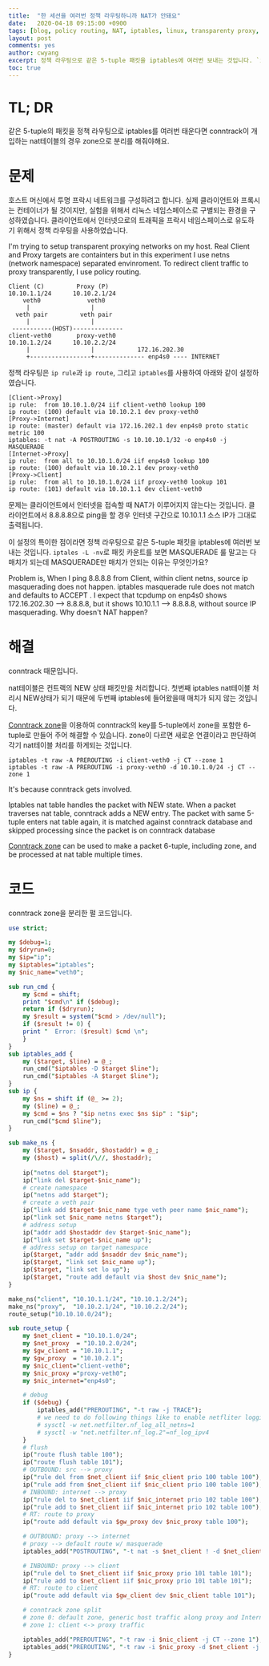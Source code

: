 ```yaml
---
title:  "한 세션을 여러번 정책 라우팅하니까 NAT가 안돼요"
date:   2020-04-18 09:15:00 +0900
tags: [blog, policy routing, NAT, iptables, linux, transparenty proxy, perl]
layout: post
comments: yes
author: cwyang
excerpt: 정책 라우팅으로 같은 5-tuple 패킷을 iptables에 여러번 보내는 것입니다. `iptales -L -nv`로 패킷 카운트를 보면 MASQUERADE룰 말고는 다 매치가 되는데 MASQUERADE만 매치가 안되는 이유는 무엇인가요?
toc: true
---
```

# TL; DR

같은 5-tuple의 패킷을 정책 라우팅으로 iptables를 여러번 태운다면
conntrack이 개입하는 nat테이블의 경우 zone으로 분리를 해줘야해요.

# 문제

호스트 머신에서 투명 프락시 네트워크를 구성하려고 합니다.
실제 클라이언트와 프록시는 컨테이너가 될 것이지만, 실험을 위해서
리눅스 네임스페이스로 구별되는 환경을 구성하였습니다.
클라이언트에서 인터넷으로의 트래픽을 프락시 네임스페이스로 유도하기 위해서
정책 라우팅을 사용하였습니다.

I'm trying to setup transparent proxying networks on my host.
Real Client and Proxy targets are containters but in this experiment I use netns (network namespace) separated envinroment.
To redirect client traffic to proxy transparently, I use policy routing.

```
Client (C)         Proxy (P)
10.10.1.1/24      10.10.2.1/24
    veth0             veth0
     |                 |
  veth pair         veth pair
     |                 |
 -----------(HOST)--------------
client-veth0       proxy-veth0
10.10.1.2/24      10.10.2.2/24
     |                 |            172.16.202.30
     +-----------------+-------------- enp4s0 ---- INTERNET
```

정책 라우팅은 `ip rule`과 `ip route`, 그리고 `iptables`를 사용하여 아래와 같이
설정하였습니다.

```
[Client->Proxy]
ip rule:  from 10.10.1.0/24 iif client-veth0 lookup 100
ip route: (100) default via 10.10.2.1 dev proxy-veth0
[Proxy->Internet]
ip route: (master) default via 172.16.202.1 dev enp4s0 proto static metric 100
iptables: -t nat -A POSTROUTING -s 10.10.10.1/32 -o enp4s0 -j MASQUERADE
[Internet->Proxy]
ip rule:  from all to 10.10.1.0/24 iif enp4s0 lookup 100
ip route: (100) default via 10.10.2.1 dev proxy-veth0
[Proxy->Client]
ip rule:  from all to 10.10.1.0/24 iif proxy-veth0 lookup 101
ip route: (101) default via 10.10.1.1 dev client-veth0
```

문제는 클라이언트에서 인터넷을 접속할 때 NAT가 이루어지지 않는다는 것입니다.
클라이언트에서 8.8.8.8으로 ping을 할 경우 인터넷 구간으로 10.10.1.1 소스 IP가
그대로 출력됩니다.

이 설정의 특이한 점이라면 정책 라우팅으로 같은 5-tuple 패킷을 iptables에
여러번 보내는 것입니다. `iptales -L -nv`로 패킷 카운트를 보면 MASQUERADE
룰 말고는 다 매치가 되는데 MASQUERADE만 매치가 안되는 이유는 무엇인가요?

Problem is, When I ping 8.8.8.8 from Client, within client netns, source ip masquerading does not happen. iptables masquerade rule does not match and defaults to ACCEPT . I expect that tcpdump on enp4s0 shows 172.16.202.30 --> 8.8.8.8, but it shows 10.10.1.1 --> 8.8.8.8, without source IP masquerading. Why doesn't NAT happen?

# 해결

conntrack 때문입니다.

nat테이블은 컨트랙의 NEW 상태 패킷만을 처리합니다.
첫번째 iptables nat테이블 처리시 NEW상태가 되기 때문에
두번째 iptables에 들어왔을때 매치가 되지 않는 것입니다.

[Conntrack zone](https://lwn.net/Articles/370152/)을 이용하여
conntrack의 key를 5-tuple에서 zone을 포함한 6-tuple로 만들어 주어 해결할 수 있습니다.
zone이 다르면 새로운 연결이라고 판단하여 각기 nat테이블 처리를 하게되는 것입니다.

```
iptables -t raw -A PREROUTING -i client-veth0 -j CT --zone 1
iptables -t raw -A PREROUTING -i proxy-veth0 -d 10.10.1.0/24 -j CT --zone 1
```

It's because conntrack gets involved.

Iptables nat table handles the packet with NEW state.
When a packet traverses nat table, conntrack adds a NEW entry.
The packet with same 5-tuple enters nat table again,
it is matched against conntrack database and skipped processing
since the packet is on conntrack database

[Conntrack zone](https://lwn.net/Articles/370152/) can be used to 
make a packet 6-tuple, including zone,  and be processed at nat table multiple times.

# 코드

conntrack zone을 분리한 펄 코드입니다.


``` perl
use strict;

my $debug=1;
my $dryrun=0;
my $ip="ip";
my $iptables="iptables";
my $nic_name="veth0";

sub run_cmd {
    my $cmd = shift;
    print "$cmd\n" if ($debug);
    return if ($dryrun);
    my $result = system("$cmd > /dev/null");
    if ($result != 0) {
	print "  Error: ($result) $cmd \n";
    }
}
sub iptables_add {
    my ($target, $line) = @_;
    run_cmd("$iptables -D $target $line");
    run_cmd("$iptables -A $target $line");
}
sub ip {
    my $ns = shift if (@_ >= 2);
    my ($line) = @_;
    my $cmd = $ns ? "$ip netns exec $ns $ip" : "$ip";
    run_cmd("$cmd $line");
}

sub make_ns {
    my ($target, $nsaddr, $hostaddr) = @_;
    my ($host) = split(/\//, $hostaddr);
    
    ip("netns del $target");
    ip("link del $target-$nic_name");
    # create namespace
    ip("netns add $target");
    # create a veth pair
    ip("link add $target-$nic_name type veth peer name $nic_name");
    ip("link set $nic_name netns $target");
    # address setup
    ip("addr add $hostaddr dev $target-$nic_name");
    ip("link set $target-$nic_name up");
    # address setup on target namespace
    ip($target, "addr add $nsaddr dev $nic_name");
    ip($target, "link set $nic_name up");
    ip($target, "link set lo up");
    ip($target, "route add default via $host dev $nic_name");
}

make_ns("client", "10.10.1.1/24", "10.10.1.2/24");
make_ns("proxy",  "10.10.2.1/24", "10.10.2.2/24");
route_setup("10.10.10.0/24");

sub route_setup {
    my $net_client = "10.10.1.0/24";
    my $net_proxy  = "10.10.2.0/24";
    my $gw_client = "10.10.1.1";
    my $gw_proxy  = "10.10.2.1";
    my $nic_client="client-veth0";
    my $nic_proxy ="proxy-veth0";
    my $nic_internet="enp4s0";

    # debug
    if ($debug) {
		iptables_add("PREROUTING", "-t raw -j TRACE");
		# we need to do following things like to enable netfliter logging
		# sysctl -w net.netfilter.nf_log_all_netns=1
		# sysctl -w "net.netfilter.nf_log.2"=nf_log_ipv4
    }
    # flush
    ip("route flush table 100");
    ip("route flush table 101");
    # OUTBOUND: src --> proxy
    ip("rule del from $net_client iif $nic_client prio 100 table 100");
    ip("rule add from $net_client iif $nic_client prio 100 table 100");
    # INBOUND: internet --> proxy
    ip("rule del to $net_client iif $nic_internet prio 102 table 100");
    ip("rule add to $net_client iif $nic_internet prio 102 table 100");
    # RT: route to proxy
    ip("route add default via $gw_proxy dev $nic_proxy table 100");

    # OUTBOUND: proxy --> internet
    # proxy --> default route w/ masquerade
    iptables_add("POSTROUTING", "-t nat -s $net_client ! -d $net_client -o $nic_internet -j MASQUERADE");

    # INBOUND: proxy --> client
    ip("rule del to $net_client iif $nic_proxy prio 101 table 101");
    ip("rule add to $net_client iif $nic_proxy prio 101 table 101");
    # RT: route to client
    ip("route add default via $gw_client dev $nic_client table 101");

    # conntrack zone split
    # zone 0: default zone, generic host traffic along proxy and Internet
    # zone 1: client <-> proxy traffic

    iptables_add("PREROUTING", "-t raw -i $nic_client -j CT --zone 1");
    iptables_add("PREROUTING", "-t raw -i $nic_proxy -d $net_client -j CT --zone 1");
}
```
